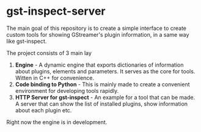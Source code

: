 # gst-inspect-server

The main goal of this repository is to create a simple interface to create custom tools for showing GStreamer's plugin information, in a same way like gst-inspect.

The project consists of 3 main lay

1. **Engine** - A dynamic engine that exports dictionaries of information about plugins, elements and parameters. It serves as the core for tools. Witten in C++ for convenience.
2. **Code binding to Python** - This is mainly made to create a convenient environment for developing tools rapidly.
3. **HTTP Server for gst-inspect** - An example for a tool that can be made. A server that can show the list of installed plugins, show information about each plugin etc.

Right now the engine is in development.
